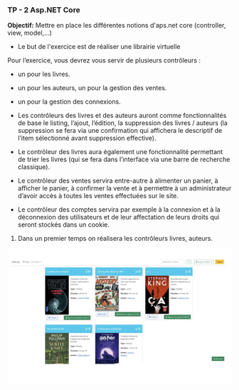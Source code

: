 ### TP - 2 Asp.NET Core

**Objectif:** Mettre en place les différentes notions d'aps.net core (controller, view, model,...)

- Le but de l'exercice est de réaliser une librairie virtuelle

Pour l’exercice, vous devrez vous servir de plusieurs contrôleurs : 
- un pour les livres.
- un pour les auteurs, un pour la gestion des ventes.
- un pour la gestion des connexions.

- Les contrôleurs des livres et des auteurs auront comme fonctionnalités de base le listing, l’ajout,
l’édition, la suppression des livres / auteurs (la suppression se fera via une confirmation qui affichera le descriptif de l’item sélectionné avant suppression effective). 
- Le contrôleur des livres aura également une fonctionnalité permettant de trier les livres (qui se fera dans l’interface via une barre
de recherche classique).
- Le contrôleur des ventes servira entre-autre à alimenter un panier, à afficher le panier, à confirmer la vente et à permettre à un administrateur d’avoir accès à toutes les ventes effectuées sur le site.
- Le contrôleur des comptes servira par exemple à la connexion et à la déconnexion des utilisateurs et de leur affectation de leurs droits qui seront stockés dans un cookie.

1. Dans un premier temps on réalisera les contrôleurs livres, auteurs.

![TP 2](TP-2.png "TP 2")